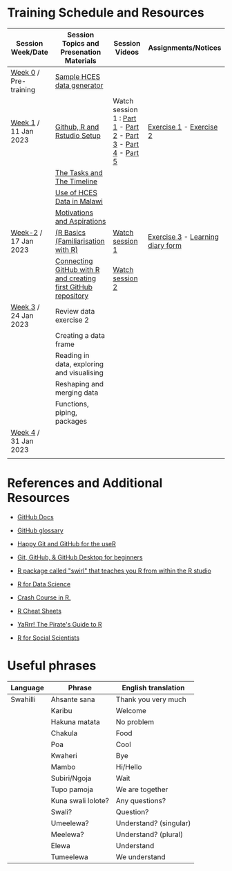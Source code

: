 # Training Schedule and Resources

|Session Week/Date|Session Topics and Presenation Materials|Session Videos  |Assignments/Notices  |
|-------|------|------|----|
|[Week 0](Week-0) / Pre-training|[Sample HCES data generator](Week-0/random_hces_generator.R)|||
|[Week 1](Week-1) / 11 Jan 2023 | [Github, R and Rstudio Setup](https://dzvoti.github.io/TFNC-Training/Week-1/Materials/presentation/TFNC-Week1.html)  |Watch session 1 :  [Part 1](https://drive.google.com/file/d/1hXxtbJh-r5nDvHmAMsuuocEIZ7zjqyBE/view?usp=share_link) - [Part 2](https://drive.google.com/file/d/1FYrgtluVn1A8SJHOmNW3MswKdb_BYv0K/view?usp=share_link) - [Part 3](https://drive.google.com/file/d/1U2M0gf1TJ8UxbBmeut-_y2-MdMzzg23Q/view?usp=share_link) - [Part 4](https://drive.google.com/file/d/1ko5_xQF1VWTCznKKXrZ54SZ1uCc1ucyu/view?usp=share_link) - [Part 5](https://drive.google.com/file/d/10dopw59KEgFPV2KNtgi07h1BI_HvB5ED/view?usp=share_link) |[Exercise 1](https://github.com/dzvoti/TFNC-Training/issues/1) - [Exercise 2](https://github.com/dzvoti/TFNC-Training/issues/2) |
||[The Tasks and The Timeline](https://dzvoti.github.io/TFNC-Training/Week-1/TFNC_small_group_training_intro_20230112.pdf)||        |                                                |
||[Use of HCES Data in Malawi](https://dzvoti.github.io/TFNC-Training/Week-1/Use_of_HCES_data.pdf)| |                               |
||[Motivations and Aspirations](https://dzvoti.github.io/TFNC-Training/Week-0/Motivations_and_aspirations.pdf)|  |                                          |
|[Week-2](Week-2) / 17 Jan 2023 |[(R Basics (Familiarisation with R)](https://dzvoti.github.io/TFNC-Training/Week-2/Materials/Week2_RBasics.pdf)|[Watch session 1](https://drive.google.com/file/d/1RZSdeQcjpH9-bik_W3F2dddXKdGv5La2/view?usp=sharing)   |[Exercise 3](https://dzvoti.github.io/TFNC-Training/Week-2/Materials/Week-2-Assignment.html.)  - [Learning diary form](https://docs.google.com/document/d/127NUCLkxTaVi5RnlGi5yaiSkKIBLh3VZ/edit?usp=sharing&ouid=107126292099035873011&rtpof=true&sd=true)    |
|   |[Connecting GitHub with R and creating first GitHub repository](https://dzvoti.github.io/TFNC-Training/Week-2/Materials/Week-2-GitHub-R.html) |[Watch session 2](https://drive.google.com/file/d/1gd93-7JBOEFJlKDKn8xnHBaYI2b7t9_w/view?usp=sharing) ||
|[Week 3](Week-3) / 24 Jan 2023                    |   Review data exercise 2        ||               |
||Creating a data frame ||
||Reading in data, exploring and visualising ||
||Reshaping and merging data ||
||Functions, piping, packages ||
|[Week 4](Week-4) / 31 Jan 2023                    |          ||               |
|||||

<!-- # Recommended Packages

|Package Name|Installation procedure|Description|
|---|----------|------|
|The tidyverse|`install.packages("tidyverse")`||
|here|`install.packages("here")` | |
|||| -->


# References and Additional Resources

-   [GitHub Docs](https://docs.github.com/en)

-   [GitHub glossary](https://docs.github.com/en/get-started/quickstart/github-glossary)

-   [Happy Git and GitHub for the useR](https://happygitwithr.com/)

-   [Git, GitHub, & GitHub Desktop for beginners](https://www.youtube.com/watch?v=8Dd7KRpKeaE)

-   [R package called "swirl" that teaches you R from within the R studio](https://swirlstats.com)

-   [R for Data Science](https://r4ds.had.co.nz/index.html)

-   [Crash Course in R.](https://kirstenmorehouse.wordpress.com/354-2/topic-1-crash-course-in-r/)

-   [R Cheat Sheets](https://posit.co/resources/cheatsheets/)

-   [YaRrr! The Pirate's Guide to R](https://bookdown.org/ndphillips/YaRrr/)

-   [R for Social Scientists](https://datacarpentry.org/r-socialsci/)

# Useful phrases

|Language |Phrase|English translation|
|-----|---------------|---------------------|
|Swahilli |Ahsante sana |Thank you very much |
| |Karibu       |Welcome             |
||Hakuna matata|No problem          |
||Chakula      |Food                |
||Poa          |Cool                |
||Kwaheri      |Bye                 |
||Mambo        |Hi/Hello            |
||Subiri/Ngoja        |Wait            |
||Tupo pamoja     |We are together    |
||Kuna swali lolote?  |Any questions?   |
||Swali?       |Question?           |
||Umeelewa?     |Understand? (singular)   |
||Meelewa?      |Understand? (plural)     |
||Elewa         |Understand               |
||Tumeelewa     |We understand            |
